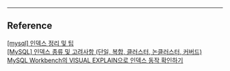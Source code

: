 










---
## Reference
[[mysql] 인덱스 정리 및 팁](https://jojoldu.tistory.com/243)  
[[MySQL] 인덱스 종류 및 고려사항 (단일, 복합, 클러스터, 논클러스터, 커버드)](https://mozi.tistory.com/199)  
[MySQL Workbench의 VISUAL EXPLAIN으로 인덱스 동작 확인하기](https://engineering.linecorp.com/ko/blog/mysql-workbench-visual-explain-index/)  